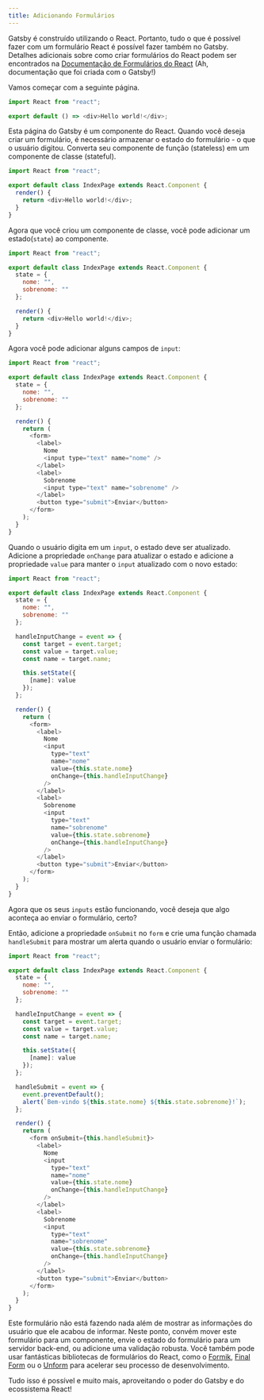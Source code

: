```yaml
---
title: Adicionando Formulários
---
```


Gatsby é construído utilizando o React. Portanto, tudo o que é possível fazer com um formulário React é possível fazer também no Gatsby. Detalhes adicionais sobre como criar formulários do React podem ser encontrados na [Documentação de Formulários do React](https://pt-br.reactjs.org/docs/forms.html) (Ah, documentação que foi criada com o Gatsby!)

Vamos começar com a seguinte página.

```jsx:title=src/pages/index.js
import React from "react";

export default () => <div>Hello world!</div>;
```

Esta página do Gatsby é um componente do React. Quando você deseja criar um formulário, é necessário armazenar o estado do formulário - o que o usuário digitou. Converta seu componente de função (stateless) em um componente de classe (stateful).

```jsx:title=src/pages/index.js
import React from "react";

export default class IndexPage extends React.Component {
  render() {
    return <div>Hello world!</div>;
  }
}
```

Agora que você criou um componente de classe, você pode adicionar um estado(`state`) ao componente.

```jsx:title=src/pages/index.js
import React from "react";

export default class IndexPage extends React.Component {
  state = {
    nome: "",
    sobrenome: ""
  };

  render() {
    return <div>Hello world!</div>;
  }
}
```

Agora você pode adicionar alguns campos de `input`:

```jsx:title=src/pages/index.js
import React from "react";

export default class IndexPage extends React.Component {
  state = {
    nome: "",
    sobrenome: ""
  };

  render() {
    return (
      <form>
        <label>
          Nome
          <input type="text" name="nome" />
        </label>
        <label>
          Sobrenome
          <input type="text" name="sobrenome" />
        </label>
        <button type="submit">Enviar</button>
      </form>
    );
  }
}
```

Quando o usuário digita em um `input`, o estado deve ser atualizado. Adicione a propriedade `onChange` para atualizar o estado e adicione a propriedade `value` para manter o `input` atualizado com o novo estado:

```jsx:title=src/pages/index.js
import React from "react";

export default class IndexPage extends React.Component {
  state = {
    nome: "",
    sobrenome: ""
  };

  handleInputChange = event => {
    const target = event.target;
    const value = target.value;
    const name = target.name;

    this.setState({
      [name]: value
    });
  };

  render() {
    return (
      <form>
        <label>
          Nome
          <input
            type="text"
            name="nome"
            value={this.state.nome}
            onChange={this.handleInputChange}
          />
        </label>
        <label>
          Sobrenome
          <input
            type="text"
            name="sobrenome"
            value={this.state.sobrenome}
            onChange={this.handleInputChange}
          />
        </label>
        <button type="submit">Enviar</button>
      </form>
    );
  }
}
```

Agora que os seus `inputs` estão funcionando, você deseja que algo aconteça ao enviar o formulário, certo?

Então, adicione a propriedade `onSubmit` no `form` e crie uma função chamada `handleSubmit` para mostrar um alerta quando o usuário enviar o formulário:

```jsx:title=src/pages/index.js
import React from "react";

export default class IndexPage extends React.Component {
  state = {
    nome: "",
    sobrenome: ""
  };

  handleInputChange = event => {
    const target = event.target;
    const value = target.value;
    const name = target.name;

    this.setState({
      [name]: value
    });
  };

  handleSubmit = event => {
    event.preventDefault();
    alert(`Bem-vindo ${this.state.nome} ${this.state.sobrenome}!`);
  };

  render() {
    return (
      <form onSubmit={this.handleSubmit}>
        <label>
          Nome
          <input
            type="text"
            name="nome"
            value={this.state.nome}
            onChange={this.handleInputChange}
          />
        </label>
        <label>
          Sobrenome
          <input
            type="text"
            name="sobrenome"
            value={this.state.sobrenome}
            onChange={this.handleInputChange}
          />
        </label>
        <button type="submit">Enviar</button>
      </form>
    );
  }
}
```

Este formulário não está fazendo nada além de mostrar as informações do usuário que ele acabou de informar. Neste ponto, convém mover este formulário para um componente, envie o estado do formulário para um servidor back-end, ou adicione uma validação robusta. Você também pode usar fantásticas bibliotecas de formulários do React, como o [Formik](https://github.com/jaredpalmer/formik), [Final Form](https://github.com/final-form/react-final-form) ou o [Unform](https://github.com/Rocketseat/unform) para acelerar seu processo de desenvolvimento.

Tudo isso é possível e muito mais, aproveitando o poder do Gatsby e do ecossistema React!
